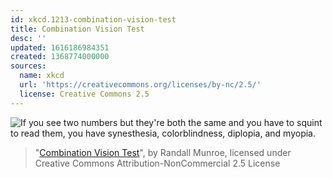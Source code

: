 ```yaml
---
id: xkcd.1213-combination-vision-test
title: Combination Vision Test
desc: ''
updated: 1616186984351
created: 1368774000000
sources:
  name: xkcd
  url: 'https://creativecommons.org/licenses/by-nc/2.5/'
  license: Creative Commons 2.5
---
```

![If you see two numbers but they're both the same and you have to squint to read them, you have synesthesia, colorblindness, diplopia, and myopia.](https://imgs.xkcd.com/comics/combination_vision_test.png)
> "[Combination Vision Test](https://xkcd.com/1213/)", by Randall Munroe, licensed under Creative Commons Attribution-NonCommercial 2.5 License
